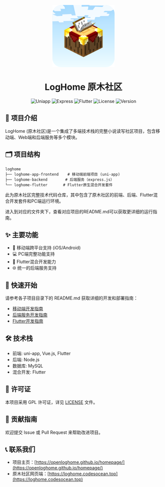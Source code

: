 <p align="center">
  <img src="static/applogo.png" alt="LogHome" width="200"/>
</p>

<h1 align="center">LogHome 原木社区</h1>

<p align="center">
  <img src="https://img.shields.io/badge/uniapp-Vue2-green" alt="Uniapp">
  <img src="https://img.shields.io/badge/Express.js-4.17.1-purple" alt="Express">
  <img src="https://img.shields.io/badge/Flutter-3.6.1-blue" alt="Flutter">
  <img src="https://img.shields.io/badge/License-GPL-pink" alt="License">
  <img src="https://img.shields.io/badge/version-2.5.3-orange" alt="Version">
</p>

## 📖 项目介绍

LogHome (原木社区)是一个集成了多端技术栈的完整小说读写社区项目，包含移动端、Web端和后端服务等多个模块。

## 🗂️ 项目结构

```text
loghome
├── loghome-app-frontend    # 移动端前端项目 (uni-app)
├── loghome-backend        # 后端服务（express.js）
└── loghome-flutter       # Flutter原生混合开发套件
```

此为原木社区完整技术代码仓库，其中包含了原木社区的前端、后端、Flutter混合开发套件和PC端运行环境。

进入到对应的文件夹下，查看对应项目的README.md可以获取更详细的运行指南。

## ✨ 主要功能

- 📱 移动端跨平台支持 (iOS/Android)
- 💻 PC端完整功能支持
- 🔄 Flutter混合开发能力
- 🌐 统一的后端服务支持

## 🚀 快速开始

请参考各子项目目录下的 README.md 获取详细的开发和部署指南：

- [移动端开发指南](loghome-app-frontend/README.md)
- [后端服务开发指南](loghome-backend/README.md)
- [Flutter开发指南](loghome-flutter/README.md)

## 🛠️ 技术栈

- 前端: uni-app, Vue.js, Flutter
- 后端: Node.js
- 数据库: MySQL
- 混合开发: Flutter

## 📄 许可证

本项目采用 GPL 许可证，详见 [LICENSE](LICENSE) 文件。

## 🤝 贡献指南

欢迎提交 Issue 或 Pull Request 来帮助改进项目。

## 📞 联系我们

- 项目主页：[https://openloghome.github.io/homepage/](https://openloghome.github.io/homepage/)
- 原木社区网页端：[https://loghome.codesocean.top](https://loghome.codesocean.top)
